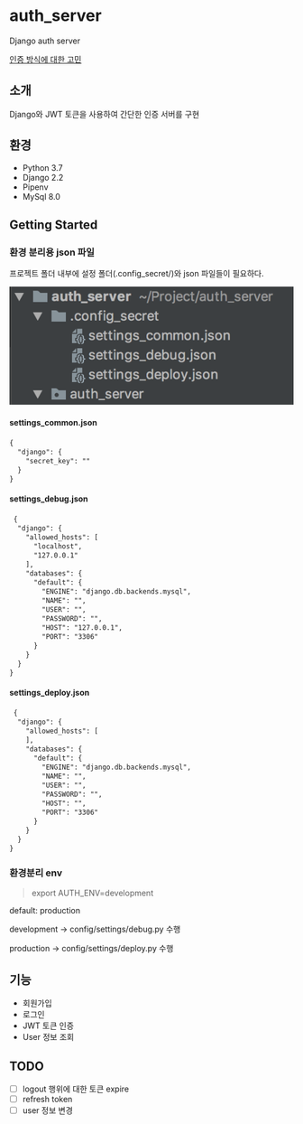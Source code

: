# auth_server
Django auth server

[인증 방식에 대한 고민](https://github.com/publicejh/auth_server/wiki/%EC%9D%B8%EC%A6%9D-%EB%B0%A9%EC%8B%9D%EC%97%90-%EB%8C%80%ED%95%9C-%EA%B3%A0%EB%AF%BC)

## 소개
Django와 JWT 토큰을 사용하여 간단한 인증 서버를 구현

## 환경
- Python 3.7
- Django 2.2
- Pipenv
- MySql 8.0

## Getting Started

### 환경 분리용 json 파일
프로젝트 폴더 내부에 설정 폴더(.config_secret/)와 json 파일들이 필요하다.

![config-dir](https://github.com/publicejh/auth_server/blob/master/docs/img/config-dir.png)

#### settings_common.json
```
{
  "django": {
    "secret_key": ""
  }
}
```

#### settings_debug.json
```
 {
  "django": {
    "allowed_hosts": [
      "localhost",
      "127.0.0.1"
    ],
    "databases": {
      "default": {
        "ENGINE": "django.db.backends.mysql",
        "NAME": "",
        "USER": "",
        "PASSWORD": "",
        "HOST": "127.0.0.1",
        "PORT": "3306"
      }
    }
  }
}
```

#### settings_deploy.json
```
 {
  "django": {
    "allowed_hosts": [
    ],
    "databases": {
      "default": {
        "ENGINE": "django.db.backends.mysql",
        "NAME": "",
        "USER": "",
        "PASSWORD": "",
        "HOST": "",
        "PORT": "3306"
      }
    }
  }
}
```

### 환경분리 env
> export AUTH_ENV=development

default: production

development -> config/settings/debug.py 수행

production -> config/settings/deploy.py 수행

## 기능
- 회원가입
- 로그인
- JWT 토큰 인증
- User 정보 조회

## TODO
 - [ ] logout 행위에 대한 토큰 expire
 - [ ] refresh token
 - [ ] user 정보 변경
